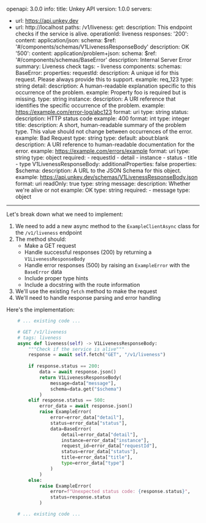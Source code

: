 openapi: 3.0.0
info:
  title: Unkey API
  version: 1.0.0
servers:
  - url: https://api.unkey.dev
  - url: http://localhost
paths:
  /v1/liveness:
    get:
      description: This endpoint checks if the service is alive.
      operationId: liveness
      responses:
        '200':
          content:
            application/json:
              schema:
                $ref: '#/components/schemas/V1LivenessResponseBody'
          description: OK
        '500':
          content:
            application/problem+json:
              schema:
                $ref: '#/components/schemas/BaseError'
          description: Internal Server Error
      summary: Liveness check
      tags:
        - liveness
components:
  schemas:
    BaseError:
      properties:
        requestId:
          description: A unique id for this request. Please always provide this to support.
          example: req_123
          type: string
        detail:
          description: A human-readable explanation specific to this occurrence of the problem.
          example: Property foo is required but is missing.
          type: string
        instance:
          description: A URI reference that identifies the specific occurrence of the problem.
          example: https://example.com/error-log/abc123
          format: uri
          type: string
        status:
          description: HTTP status code
          example: 400
          format: int
          type: integer
        title:
          description: A short, human-readable summary of the problem type. This value should not change between occurrences of the error.
          example: Bad Request
          type: string
        type:
          default: about:blank
          description: A URI reference to human-readable documentation for the error.
          example: https://example.com/errors/example
          format: uri
          type: string
      type: object
      required:
        - requestId
        - detail
        - instance
        - status
        - title
        - type
    V1LivenessResponseBody:
      additionalProperties: false
      properties:
        $schema:
          description: A URL to the JSON Schema for this object.
          example: https://api.unkey.dev/schemas/V1LivenessResponseBody.json
          format: uri
          readOnly: true
          type: string
        message:
          description: Whether we're alive or not
          example: OK
          type: string
      required:
        - message
      type: object

---
Let's break down what we need to implement:

1. We need to add a new async method to the `ExampleClientAsync` class for the `/v1/liveness` endpoint
2. The method should:
   - Make a GET request
   - Handle successful responses (200) by returning a `V1LivenessResponseBody`
   - Handle error responses (500) by raising an `ExampleError` with the `BaseError` data
   - Include proper type hints
   - Include a docstring with the route information
3. We'll use the existing `fetch` method to make the request
4. We'll need to handle response parsing and error handling

Here's the implementation:

```python:client.py
    # ... existing code ...

    # GET /v1/liveness
    # tags: liveness
    async def liveness(self) -> V1LivenessResponseBody:
        """Check if the service is alive"""
        response = await self.fetch("GET", "/v1/liveness")
        
        if response.status == 200:
            data = await response.json()
            return V1LivenessResponseBody(
                message=data["message"],
                schema=data.get("$schema")
            )
        elif response.status == 500:
            error_data = await response.json()
            raise ExampleError(
                error=error_data["detail"],
                status=error_data["status"],
                data=BaseError(
                    detail=error_data["detail"],
                    instance=error_data["instance"],
                    request_id=error_data["requestId"],
                    status=error_data["status"],
                    title=error_data["title"],
                    type=error_data["type"]
                )
            )
        else:
            raise ExampleError(
                error=f"Unexpected status code: {response.status}",
                status=response.status
            )

    # ... existing code ...
```